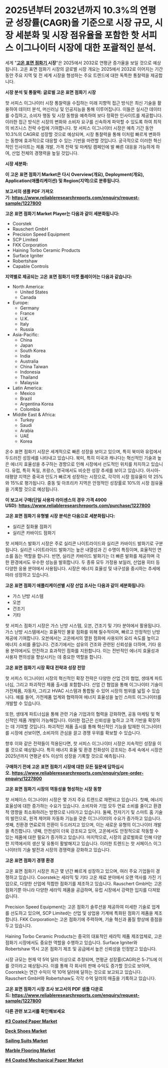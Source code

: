 <p><h1>2025년부터 2032년까지 10.3%의 연평균 성장률(CAGR)을 기준으로 시장 규모, 시장 세분화 및 시장 점유율을 포함한 핫 서피스 이그나이터 시장에 대한 포괄적인 분석.</h1></p><p>세계 "<strong><a href="https://www.reliableresearchreports.com/hot-surface-igniters-r1227800?utm_campaign=106&utm_medium=8&utm_source=Github&utm_content=ia&utm_term=09012025&utm_id=hot-surface-igniters">고온 표면 점화기&nbsp;</a></strong><strong>시장</strong>"은 2025에서 2032로 연평균 증가율을 보일 것으로 예상됩니다. 고온 표면 점화기 시장의 글로벌 시장 개요는 2025에서 2032로 이어지는 기간 동안 주요 지역 및 전 세계 시장을 형성하는 주요 트렌드에 대한 독특한 통찰력을 제공합니다.</p>
<p><strong>시장 분석 및 통찰력: 글로벌 고온 표면 점화기 시장</strong></p>
<p><p>핫 서피스 이그나이터 시장 통찰력을 수집하는 미래 지향적 접근 방식은 최신 기술을 활용하여 데이터 분석, 머신러닝 및 인공지능을 통해 이루어집니다. 이들은 실시간 데이터를 수집하고, 소비자 행동 및 시장 동향을 예측하여 보다 정확한 인사이트를 제공합니다. 이러한 접근 방식은 시장의 변화와 소비자 요구를 신속하게 파악할 수 있도록 하여 최적의 비즈니스 전략 수립에 기여합니다. 핫 서피스 이그나이터 시장은 예측 기간 동안 10.3%의 CAGR로 성장할 것으로 예상되며, 시장 통찰력을 통해 이처럼 빠르게 변화하는 동향에 효과적으로 대응할 수 있는 기반을 마련할 것입니다. 궁극적으로 이러한 혁신적인 인사이트는 제품 개발, 가격 전략 및 마케팅 캠페인에 발 빠른 대응을 가능하게 하여, 산업 전체의 경쟁력을 높일 것입니다.</p><a href="%7CAUTHORITHY_DOMAIN_URL%7C?utm_campaign=106&utm_medium=8&utm_source=Github&utm_content=ia&utm_term=09012025&utm_id=hot-surface-igniters"></a></p>
<p><strong>시장 세분화:</strong></p>
<p><strong>이 고온 표면 점화기 Market은 다시 Overview(개요), Deployment(개요), Application(애플리케이션) 및 Region(지역)으로 분류됩니다.</strong></p>
<p><strong>보고서의 샘플 PDF 가져오기:&nbsp;<a href="https://www.reliableresearchreports.com/enquiry/request-sample/1227800?utm_campaign=106&utm_medium=8&utm_source=Github&utm_content=ia&utm_term=09012025&utm_id=hot-surface-igniters">https://www.reliableresearchreports.com/enquiry/request-sample/1227800</a></strong><strong></strong></p>
<p><strong>고온 표면 점화기 Market Player는 다음과 같이 세분화됩니다:</strong></p>
<p><ul><li>Coorstek</li><li>Rauschert GmbH</li><li>Precision Speed Equipment</li><li>SCP Limited</li><li>FKK Corporation</li><li>Haining Torbo Ceramic Products</li><li>Surface Igniter</li><li>Robertshaw</li><li>Capable Controls</li></ul></p>
<p><strong>지역별로 제공되는 고온 표면 점화기 마켓 플레이어는 다음과 같습니다:</strong></p>
<p><ul>
    <li>
        North America:
        <ul>
            <li>United States</li>
            <li>Canada</li>
        </ul>
    </li>
    <li>
        Europe:
        <ul>
            <li>Germany</li>
            <li>France</li>
            <li>U.K.</li>
            <li>Italy</li>
            <li>Russia</li>
        </ul>
    </li>
    <li>
        Asia-Pacific:
        <ul>
            <li>China</li>
            <li>Japan</li>
            <li>South Korea</li>
            <li>India</li>
            <li>Australia</li>
            <li>China Taiwan</li>
            <li>Indonesia</li>
            <li>Thailand</li>
            <li>Malaysia</li>
        </ul>
    </li>
    <li>
        Latin America:
        <ul>
            <li>Mexico</li>
            <li>Brazil</li>
            <li>Argentina Korea</li>
            <li>Colombia</li>
        </ul>
    </li>
    <li>
        Middle East & Africa:
        <ul>
            <li>Turkey</li>
            <li>Saudi</li>
            <li>Arabia</li>
            <li>UAE</li>
            <li>Korea</li>
        </ul>
    </li>
    </ul></p>
<p><p>온수 표면 점화기 시장은 세계적으로 빠른 성장을 보이고 있으며, 특히 북미와 유럽에서 두드러진 성장세를 나타내고 있습니다. 북미, 특히 미국과 캐나다는 혁신적인 기술과 높은 에너지 효율성을 추구하는 경향으로 인해 시장에서 선도적인 위치를 차지하고 있습니다. 유럽, 특히 독일, 프랑스, 영국에서도 비슷한 성장 추세를 보이고 있습니다. 아시아-태평양 지역은 중국과 인도가 빠르게 성장하는 시장으로, 각각의 시장 점유율이 약 25%와 15%로 평가됩니다. 중동 및 아프리카 지역은 안정적인 성장률로 10%의 시장 점유율을 기록할 것으로 예상됩니다.</p></p>
<p><strong>이 보고서 구매(단일 사용자 라이센스의 경우 가격 4900 USD):&nbsp;<a href="https://www.reliableresearchreports.com/purchase/1227800?utm_campaign=106&utm_medium=8&utm_source=Github&utm_content=ia&utm_term=09012025&utm_id=hot-surface-igniters">https://www.reliableresearchreports.com/purchase/1227800</a></strong></p>
<p><strong>고온 표면 점화기 유형별 시장 분석은 다음으로 세분화됩니다:</strong></p>
<p><ul><li>실리콘 질화물 점화기</li><li>실리콘 카바이드 점화기</li></ul></p>
<p><p>핫 서페이스 발화기 시장은 주로 실리콘 나이트라이드와 실리콘 카바이드 발화기로 구분됩니다. 실리콘 나이트라이드 발화기는 높은 내열성과 긴 수명이 특징이며, 효율적인 연소를 돕는 역할을 합니다. 반면, 실리콘 카바이드 발화기는 더 빠른 발화를 제공하며 극한 환경에서도 우수한 성능을 발휘합니다. 두 종류 모두 가정용 보일러, 산업용 히터 등 다양한 응용 분야에서 사용됩니다. 시장은 에너지 효율성 및 내구성을 중시하는 추세에 따라 성장하고 있습니다.</p></p>
<p><strong>고온 표면 점화기 애플리케이션별 시장 산업 조사는 다음과 같이 세분화됩니다:</strong></p>
<p><ul><li>가스 난방 시스템</li><li>오븐</li><li>건조기</li><li>기타</li></ul></p>
<p><p>핫 서피스 점화기 시장은 가스 난방 시스템, 오븐, 건조기 및 기타 분야에서 활용됩니다. 가스 난방 시스템에서는 효율적인 불꽃 점화를 위해 필수적이며, 빠르고 안정적인 난방 제공에 기여합니다. 오븐에서는 고온에서의 열원 점화에 사용되어 요리 속도를 높이고 에너지 소비를 줄입니다. 건조기에서는 섬유의 건조와 관련된 신뢰성을 더하며, 기타 응용 분야에서도 안전하고 효과적인 점화를 지원합니다. 이는 전반적인 에너지 효율성과 사용자 편의성을 향상시키는 데 중요한 역할을 합니다.</p></p>
<p><strong>고온 표면 점화기 시장 확대 전략과 성장 전망</strong></p>
<p><p>핫 서피스 이그나이터 시장의 혁신적인 확장 전략은 다양한 산업 간의 협업, 생태계 파트너십, 그리고 파괴적인 제품 출시를 포함합니다. 산업 간 협업을 통해 이그나이터 기술이 가전제품, 자동차, 그리고 HVAC 시스템과 통합될 수 있어 시장의 범위를 넓힐 수 있습니다. 예를 들어, 가전제품 업계와 협력하여 에너지 효율성을 높인 스마트 이그나이터를 개발할 수 있습니다. </p><p>또한, 생태계 파트너십을 통해 관련 기술 기업과의 협력을 강화하면, 공동 마케팅 및 혁신적인 제품 개발이 가능해집니다. 이러한 접근은 신뢰성을 높하고 고객 기반을 확장하는 데 기여할 것입니다. 파괴적인 제품 출시를 통해 혁신적인 기능을 탑재한 이그나이터를 시장에 선보이면, 소비자의 관심을 끌고 경쟁 우위를 확보할 수 있습니다.</p><p>향후 이와 같은 전략들이 적용된다면, 핫 서피스 이그나이터 시장은 지속적인 성장을 이룰 것으로 예상됩니다. 특히 에너지 효율 및 환경 친화성이 강조되는 추세 속에서 시장은 2025년까지 연평균 6% 이상의 성장을 기록할 것으로 예측됩니다.</p></p>
<p><strong>구매하기 전에 고온 표면 점화기 시장에 대한 모든 질문에 답하십시오.&nbsp;<a href="https://www.reliableresearchreports.com/enquiry/pre-order-enquiry/1227800?utm_campaign=106&utm_medium=8&utm_source=Github&utm_content=ia&utm_term=09012025&utm_id=hot-surface-igniters">https://www.reliableresearchreports.com/enquiry/pre-order-enquiry/1227800</a></strong><strong></strong></p>
<p><strong>고온 표면 점화기 시장의 역동성을 형성하는 시장 동향</strong></p>
<p><p>핫 서페이스 이그나이터 시장은 몇 가지 주요 트렌드로 재편되고 있습니다. 첫째, 에너지 효율성에 대한 증가하는 수요가 있습니다. 소비자와 기업 모두 연료 소비를 줄이고 환경적 영향을 최소화하려는 방향으로 나아가고 있습니다. 둘째, 전자기기 및 스마트 홈 기술의 발전으로, 원격 제어와 자동화 기능을 갖춘 이그나이터의 수요가 증가하고 있습니다. 셋째, 친환경 연료로의 전환이 두드러지고 있으며, 이는 새로운 유형의 이그나이터 개발을 촉진합니다. 넷째, 안전성이 더욱 강조되고 있어, 고온에서도 안정적으로 작동할 수 있는 제품에 대한 필요가 증가하고 있습니다. 마지막으로, 시장의 글로벌화로 인해 다양한 지역에서의 생산 및 유통이 활발해지고 있습니다. 이러한 트렌드는 핫 서페이스 이그나이터의 기술 발전과 시장의 경쟁력을 강화하고 있습니다.</p></p>
<p><strong>고온 표면 점화기 경쟁 환경</strong></p>
<p><p>고온 표면 점화기 시장은 최근 몇 년간 빠르게 성장하고 있으며, 여러 주요 기업들이 경쟁하고 있습니다. Coorstek는 세라믹 및 기타 고온 재료 분야에서 오랜 역사를 가진 기업으로, 다양한 산업에 적합한 점화기를 제조하고 있습니다. Rauschert GmbH는 고온 점화기뿐 아니라 다양한 세라믹 제품을 공급하며, 유럽 시장에서 강력한 입지를 다져왔습니다.</p><p>Precision Speed Equipment는 고온 점화기 솔루션을 제공하여 미세한 기술로 업계를 선도하고 있으며, SCP Limited는 산업 및 상업용 기계에 특화된 점화기 제품을 제조합니다. FKK Corporation는 고온 점화기에 주력하며, 기술 혁신과 품질 향상에 중점을 두고 있습니다.</p><p>Haining Torbo Ceramic Products는 중국의 대표적인 세라믹 제품 제조업체로, 고온 점화기 시장에서도 중요한 역할을 수행하고 있습니다. Surface Igniter와 Robertshaw 역시 고온 점화기 제조 및 공급에서 높은 신뢰성을 인정받고 있습니다.</p><p>시장 규모는 현재 약 5억 달러 이상으로 추정되며, 연평균 성장률(CAGR)은 5-7%에 이를 것이라고 예상됩니다. 이를 통해 각 회사의 판매 수익도 증가할 것으로 보이며, Coorstek는 연간 수익이 약 10억 달러에 달하는 것으로 보고되고 있습니다. Rauschert GmbH와 Robertshaw도 각각 수억 달러의 매출을 기록하고 있습니다.</p></p>
<p><strong>고온 표면 점화기 시장 조사 보고서의 PDF 샘플 다운로드:&nbsp;<a href="https://www.reliableresearchreports.com/enquiry/request-sample/1227800?utm_campaign=106&utm_medium=8&utm_source=Github&utm_content=ia&utm_term=09012025&utm_id=hot-surface-igniters">https://www.reliableresearchreports.com/enquiry/request-sample/1227800</a></strong></p>
<p><strong></strong></p>
<p><strong></strong></p>
<p><strong></strong></p>
<p><strong></strong></p>
<p><strong>다른 관련 보고서를 확인해보세요</strong></p>
<p><strong><p><a href="https://github.com/DixieGrimes/Market-Research-Report-List-1/blob/main/3-coated-paper-market.md?utm_campaign=106&utm_medium=8&utm_source=Github&utm_content=ia&utm_term=09012025&utm_id=hot-surface-igniters">#3 Coated Paper Market</a></p><p><a href="https://github.com/ParvinKhatun77/Market-Research-Report-List-1/blob/main/deck-shoes-market.md?utm_campaign=106&utm_medium=8&utm_source=Github&utm_content=ia&utm_term=09012025&utm_id=hot-surface-igniters">Deck Shoes Market</a></p><p><a href="https://github.com/abbislposival/Market-Research-Report-List-1/blob/main/sailing-suits-market.md?utm_campaign=106&utm_medium=8&utm_source=Github&utm_content=ia&utm_term=09012025&utm_id=hot-surface-igniters">Sailing Suits Market</a></p><p><a href="https://github.com/stephaniwo144/Market-Research-Report-List-1/blob/main/marble-flooring-market.md?utm_campaign=106&utm_medium=8&utm_source=Github&utm_content=ia&utm_term=09012025&utm_id=hot-surface-igniters">Marble Flooring Market</a></p><p><a href="https://github.com/nathandecarvalho/Market-Research-Report-List-5/blob/main/4-coated-mechanical-paper-market.md?utm_campaign=106&utm_medium=8&utm_source=Github&utm_content=ia&utm_term=09012025&utm_id=hot-surface-igniters">#4 Coated Mechanical Paper Market</a></p></strong></p>